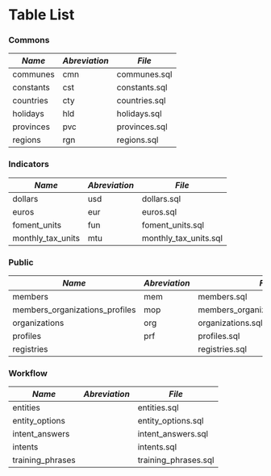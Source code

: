 # Table List

### Commons

| ***Name*** | ***Abreviation*** | ***File***    |
|------------|-------------------|---------------|
| communes   | cmn               | communes.sql  |
| constants  | cst               | constants.sql |
| countries  | cty               | countries.sql |
| holidays   | hld               | holidays.sql  |
| provinces  | pvc               | provinces.sql |
| regions    | rgn               | regions.sql   |

### Indicators

| ***Name***        | ***Abreviation*** | ***File***            |
|-------------------|-------------------|-----------------------|
| dollars           | usd               | dollars.sql           |
| euros             | eur               | euros.sql             |
| foment_units      | fun               | foment_units.sql      |
| monthly_tax_units | mtu               | monthly_tax_units.sql |

### Public

| ***Name***                     | ***Abreviation*** | ***File***                         |
|--------------------------------|-------------------|------------------------------------|
| members                        | mem               | members.sql                        |
| members_organizations_profiles | mop               | members_organizations_profiles.sql |
| organizations                  | org               | organizations.sql                  |
| profiles                       | prf               | profiles.sql                       |
| registries                     |                   | registries.sql                     |

### Workflow

| ***Name***       | ***Abreviation*** | ***File***           |
|------------------|-------------------|----------------------|
| entities         |                   | entities.sql         |
| entity_options   |                   | entity_options.sql   |
| intent_answers   |                   | intent_answers.sql   |
| intents          |                   | intents.sql          |
| training_phrases |                   | training_phrases.sql |
